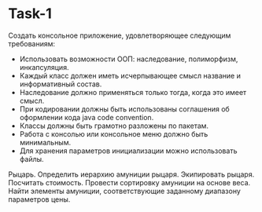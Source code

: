 # Task-1

Создать консольное приложение, удовлетворяющее следующим требованиям:
- Использовать возможности ООП: наследование, полиморфизм, инкапсуляция.
- Каждый класс должен иметь исчерпывающее смысл название и информативный состав.
- Наследование должно применяться только тогда, когда это имеет смысл.
- При кодировании должны быть использованы соглашения об оформлении кода java code convention.
- Классы должны быть грамотно разложены по пакетам.
- Работа с консолью или консольное меню должно быть минимальным.
- Для хранения параметров инициализации можно использовать файлы.

Рыцарь. Определить иерархию амуниции рыцаря. Экипировать рыцаря. Посчитать стоимость. Провести сортировку амуниции на основе веса. Найти элементы амуниции, соответствующие заданному диапазону параметров цены.
